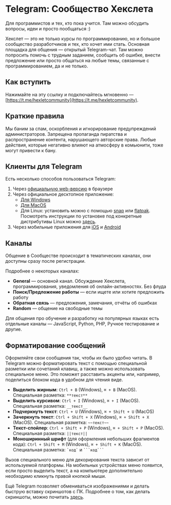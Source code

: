 # Telegram: Сообщество Хекслета

Для программистов и тех, кто пока учится. Там можно обсудить вопросы, идеи и просто пообщаться :)

Хекслет — это не только курсы по программированию, но и большое сообщество разработчиков и тех, кто хочет ими стать. Основная площадка для общения — открытый Telegram-чат. Там можно попросить помочь с трудным заданием, сообщить об ошибке, внести предложение или просто общаться на любые темы, связанные с программированием, да и не только.

## Как вступить

Нажимайте на эту ссылку и подключайтесь мгновенно — [https://t.me/hexletcommunity](https://t.me/hexletcommunity).

## Краткие правила

Мы баним за спам, оскорбления и игнорирование предупреждений администраторов. Запрещена пропаганда пиратства и распространение контента, нарушающего авторские права. Любые действия, которые негативно влияют на атмосферу в комьюнити, тоже могут привести к бану.

## Клиенты для Telegram

Есть несколько способов пользоваться Telegram:

1. Через [официальную web-версию](https://web.telegram.org) в браузере
2. Через официальное десктопное приложение:
   - [Для Windows](https://desktop.telegram.org)
   - [Для MacOS](https://macos.telegram.org)
   - Для Linux: установить можно с помощью [snap](https://snapcraft.io/telegram-desktop) или [flatpak](https://flathub.org/apps/details/org.telegram.desktop). Посмотреть инструкции по установке под конкретные дистрибутивы Linux можно [здесь](https://snapcraft.io/telegram-desktop).
3. Через мобильные приложения для [iOS](https://apps.apple.com/app/telegram-messenger/id686449807) и [Android](https://play.google.com/store/apps/details?id=org.telegram.messenger)

## Каналы

Общение в Сообществе происходит в тематических каналах, они доступны сразу после регистрации.

Подробнее о некоторых каналах:

- **General** — основной канал. Обсуждение Хекслета, программирования, уведомления об онлайн-активностях. Без флуда
- **Поиск/Предложение работы** — если ищете или хотите предложить работу
- **Обратная связь** — предложения, замечания, отчёты об ошибках
- **Random** — общение на свободные темы

Для общения про обучение и разработку на популярных языках есть отдельные каналы — JavaScript, Python, PHP, Ручное тестирование и другие.

## Форматирование сообщений

Оформляйте свои сообщения так, чтобы их было удобно читать. В Telegram можно форматировать текст с помощью специальной разметки или сочетаний клавиш, а также можно использовать специальное меню. Это поможет расставить акценты или, например, поделиться блоком кода в удобном для чтения виде.

- **Выделить жирным**: `Ctrl + B` (Windows), `⌘ + B` (MacOS). Специальная разметка: `**текст**`
- **Выделить курсивом**: `Ctrl + I` (Windows), `⌘ + I` (MacOS). Специальная разметка: `__текст__`
- **Подчеркнуть текст**: `Ctrl + U` (Windows), `⌘ + Shift + U` (MacOS)
- **Зачеркнуть текст**: `Ctrl + Shift + X` (Windows), `⌘ + Shift + X` (MacOS). Специальная разметка: `~~текст~~`
- **Текст-спойлер**: `Ctrl + Shift + P` (Windows), `⌘ + Shift + P` (MacOS). Специальная разметка: `||текст||`
- **Моноширинный шрифт** (для оформления небольших фрагментов кода): `Ctrl + Shift + M` (Windows), `⌘ + Shift + K` (MacOS). Специальная разметка: `` `код` `` и ```` ```код``` ````

Вызов специального меню для декорирования текста зависит от используемой платформы. На мобильных устройствах меню появится, если просто выделить текст, а на компьютере дополнительно необходимо кликнуть правой кнопкой мыши.

Ещё Telegram позволяет обмениваться изображениями и делать быструю вставку скриншотов с ПК. Подробнее о том, как делать скриншоты, можно почитать [здесь](https://help.hexlet.io/article/20443).
